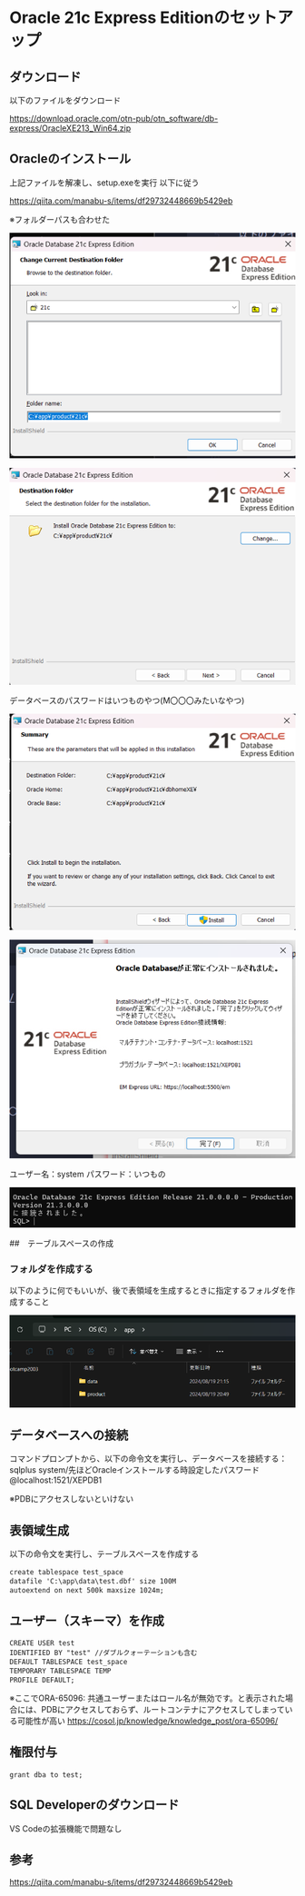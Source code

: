 # Oracle 21c Express Editionのセットアップ




## ダウンロード

以下のファイルをダウンロード

https://download.oracle.com/otn-pub/otn_software/db-express/OracleXE213_Win64.zip

## Oracleのインストール

上記ファイルを解凍し、setup.exeを実行
以下に従う

https://qiita.com/manabu-s/items/df29732448669b5429eb

※フォルダーパスも合わせた

![alt text](image-1.png)

![alt text](image-2.png)

データベースのパスワードはいつものやつ(M〇〇〇みたいなやつ)

![alt text](image-3.png)

![alt text](image-4.png)

ユーザー名：system
パスワード：いつもの

![alt text](image-5.png)

##　テーブルスペースの作成

### フォルダを作成する

以下のように何でもいいが、後で表領域を生成するときに指定するフォルダを作成すること

![alt text](image-6.png)

## データベースへの接続

コマンドプロンプトから、以下の命令文を実行し、データベースを接続する：
sqlplus system/先ほどOracleインストールする時設定したパスワード@localhost:1521/XEPDB1

※PDBにアクセスしないといけない

## 表領域生成

以下の命令文を実行し、テーブルスペースを作成する
```console
create tablespace test_space
datafile 'C:\app\data\test.dbf' size 100M
autoextend on next 500k maxsize 1024m;
```

## ユーザー（スキーマ）を作成

```console
CREATE USER test
IDENTIFIED BY "test" //ダブルクォーテーションも含む
DEFAULT TABLESPACE test_space
TEMPORARY TABLESPACE TEMP
PROFILE DEFAULT;
```
※ここでORA-65096: 共通ユーザーまたはロール名が無効です。と表示された場合には、PDBにアクセスしておらず、ルートコンテナにアクセスしてしまっている可能性が高い
https://cosol.jp/knowledge/knowledge_post/ora-65096/


## 権限付与

```console
grant dba to test;
```

## SQL Developerのダウンロード


VS Codeの拡張機能で問題なし

## 参考

https://qiita.com/manabu-s/items/df29732448669b5429eb

